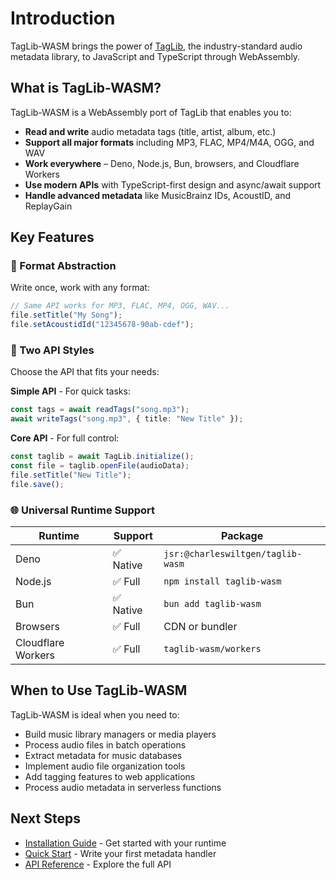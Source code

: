 # Introduction

TagLib-WASM brings the power of [TagLib](https://taglib.org/), the industry-standard audio metadata library, to JavaScript and TypeScript through WebAssembly.

## What is TagLib-WASM?

TagLib-WASM is a WebAssembly port of TagLib that enables you to:

- **Read and write** audio metadata tags (title, artist, album, etc.)
- **Support all major formats** including MP3, FLAC, MP4/M4A, OGG, and WAV
- **Work everywhere** – Deno, Node.js, Bun, browsers, and Cloudflare Workers
- **Use modern APIs** with TypeScript-first design and async/await support
- **Handle advanced metadata** like MusicBrainz IDs, AcoustID, and ReplayGain

## Key Features

### 🎯 Format Abstraction

Write once, work with any format:

```typescript
// Same API works for MP3, FLAC, MP4, OGG, WAV...
file.setTitle("My Song");
file.setAcoustidId("12345678-90ab-cdef");
```

### 🚀 Two API Styles

Choose the API that fits your needs:

**Simple API** - For quick tasks:
```typescript
const tags = await readTags("song.mp3");
await writeTags("song.mp3", { title: "New Title" });
```

**Core API** - For full control:
```typescript
const taglib = await TagLib.initialize();
const file = taglib.openFile(audioData);
file.setTitle("New Title");
file.save();
```

### 🌐 Universal Runtime Support

| Runtime | Support | Package |
|---------|---------|---------|
| Deno | ✅ Native | `jsr:@charleswiltgen/taglib-wasm` |
| Node.js | ✅ Full | `npm install taglib-wasm` |
| Bun | ✅ Native | `bun add taglib-wasm` |
| Browsers | ✅ Full | CDN or bundler |
| Cloudflare Workers | ✅ Full | `taglib-wasm/workers` |

## When to Use TagLib-WASM

TagLib-WASM is ideal when you need to:

- Build music library managers or media players
- Process audio files in batch operations
- Extract metadata for music databases
- Implement audio file organization tools
- Add tagging features to web applications
- Process audio metadata in serverless functions

## Next Steps

- [Installation Guide](./installation.md) - Get started with your runtime
- [Quick Start](./quick-start.md) - Write your first metadata handler
- [API Reference](/API.md) - Explore the full API